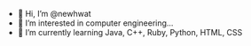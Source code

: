 - 👋 Hi, I’m @newhwat
- 👀 I’m interested in computer engineering...
- 🌱 I’m currently learning Java, C++, Ruby, Python, HTML, CSS



